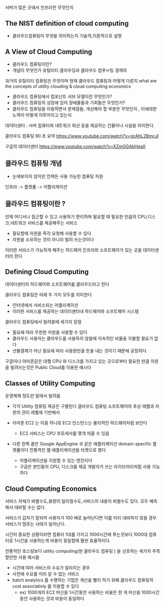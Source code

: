 ## 


서버가 많은 곳에서 인프라란 무엇인지

## The NIST definition of cloud computing

- 클라우드컴퓨팅이 무엇을 의미하는지 기술적,이론적으로 설명



## A View of Cloud Computing


- 클라우드 컴퓨팅이란?
- 개념이 무엇인가 유틸리티 클라우딩과 클라우드 컴푸ㅠ팅 경제의

과거의 유틸리티 컴퓨팅은 무엇이며 현재 클라우드 컴퓨팅과 어떻게 다른지
what are the concepts of utility clouding & cloud computing economics
- 클라우드 컴퓨팅에서 컴포넌트 서브 모델이란 무엇인가?
- 클라우드 컴퓨팅의 성장에 있어 장애물들과 기회들은 무엇인가?
- 클라우드 컴퓨팅을 이용하면서 문제점들, 개선해야 할 부분은 무엇인지 , 이에대한 노력이 어떻게 이루어지고 있는지


데이터센터 : 서버 컴퓨터와 네트워크 회선 등을 제공하는 건물이나 시설을 의미한다. 


 

클라우드 컴퓨팅 90 초 요약
https://www.youtube.com/watch?v=gzAhL2BmcJI 

구글의 데이터센터
https://www.youtube.com/watch?v=XZmGGAbHqa0 


## 클라우드 컴퓨팅 개념

- 눈에보이지 않지만 언제든 사용 가능한 컴퓨팅 자원

인프라 -> 플랫폼 -> 어플리케이션


## 클라우드 컴퓨팅이란 ?

언제 어디서나 접근할 수 있고 사용하기 편리하며 필요할 때 필요한 만큼의 CPU,디스크,네트워크 서비스를 제공해주는 서비스
- 필요할때 자원을 즉각 요청해 사용할 수 있다
- 자원을 소유하는 것이 아니라 빌려 쓰는것이다

이러한 서비스가 가능하게 해주는 하드웨어 인프라와 소프트웨어가 있는 곳을 데이터센터라 한다

## Defining Cloud Computing

데이터센터의 하드웨어와 소프트웨어를 클라우드라고 한다 

클라우드 컴퓨팅은 아래 두 가지 모두를 의미한다
- 인터넷에서 서비스되는 어플리케이션
- 이러한 서비스를 제공하는 데이터센터내 하드웨어와 소프트웨어 시스템

 
클라우드 컴퓨팅에서 빌려쓸때 세가지 장점
- 필요에 따라 무한한 자원을 사용할 수 있다
- 클라우드 사용자는 클라우드를 사용하지 않을때 지속적인 비율을 지불할 필요가 없다 
- 선불결제가 아닌 필요에 따라 사용량만큼 돈을 내는 것이기 때문에 공정하다

구글이나 아마존같은 대형 CPU 와 디스크를 가지고 있는 곳으로부터 필요한 만큼 자원을 빌려쓰는것은 Public Cloud를 이용한 예시다

## Classes of Utility Computing 

운영체제 정도만 밑에서 빌려씀

- 각각 Utility 컴퓨팅 제공은 구별된다 클라우드 컴퓨팅 소프트웨어의 추상 레벨과 자원의 관리 레벨에 기반해서

- 아마존 EC2 는 이중 하나로 EC2 인스턴스는 물리적인 하드웨어처럼 보인다
  * EC2 서비스는 CPU 프로세서를 몇개 띄울 수 있음

- 다른 한쪽 끝은 Google AppEngine 과 같은 애플리케이션 domain-specific 플랫폼이다 전통적인 웹 애플리케이션을 타켓으로 했다  
  * 어플리케이션을 지원할 수 있는 엔진이다
  * 구글은 본인들의 CPU, 디스크를 제공 개발자가 쓰는 라이브러리처럼 사용 가능하다 

## Cloud Computing Economics
서비스 자체가 바뀔수도,용량이 달라질수도,서비스의 내용이 바뀔수도 있다. 모두 예측해서 대비할 수는 없다.

서비스가 갑자기 잘되어 사용자가 100 배로 늘어난다면 이를 미리 대비하지 않을 경우 서비스가 멈추는 사태가 일어난다. 

시간이 중요한 상황이라면 컴퓨터 1대를 가지고 1000시간에 푸는것보다 1000대 컴퓨터로 1시간을 사용하는게 비용이 동일할때 훨씬 효율적이다.


전통적인 호스팅보다 utility computing(현 클라우드 컴퓨팅 ) 을 선호하는 세가지 주목할만한 사용 예시들 

- 시간에 따라 서비스의 수요가 달라지는 경우
- 사전에 수요를 미리 알 수 없는 서비스
- batch analytics 를 수행하는 기업은 계산을 빨리 하기 위해 클라우드 컴퓨팅의 cost associativly 를 이용할 수 있다 
  * ex) 1000개의 EC2 머신을 1시간동안 사용하는 비용은 한 개 머신을 1000시간동안 사용하는 것과 비용이 동일하다









